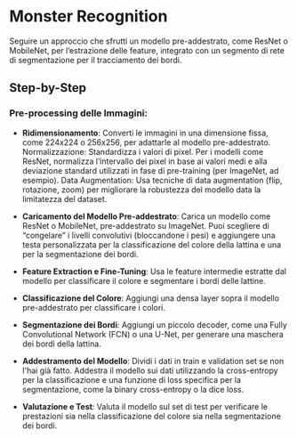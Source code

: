 # Monster Recognition
Seguire un approccio che sfrutti un modello pre-addestrato, come ResNet o MobileNet, per l’estrazione delle feature, integrato con un segmento di rete di segmentazione per il tracciamento dei bordi.

## Step-by-Step

### Pre-processing delle Immagini:

- **Ridimensionamento**: Converti le immagini in una dimensione fissa, come 224x224 o 256x256, per adattarle al modello pre-addestrato.
Normalizzazione: Standardizza i valori di pixel. Per i modelli come ResNet, normalizza l’intervallo dei pixel in base ai valori medi e alla deviazione standard utilizzati in fase di pre-training (per ImageNet, ad esempio).
Data Augmentation: Usa tecniche di data augmentation (flip, rotazione, zoom) per migliorare la robustezza del modello data la limitatezza del dataset.

- **Caricamento del Modello Pre-addestrato**: Carica un modello come ResNet o MobileNet, pre-addestrato su ImageNet. Puoi scegliere di “congelare” i livelli convolutivi (bloccandone i pesi) e aggiungere una testa personalizzata per la classificazione del colore della lattina e una per la segmentazione dei bordi.

- **Feature Extraction e Fine-Tuning**: Usa le feature intermedie estratte dal modello per classificare il colore e segmentare i bordi delle lattine.
- **Classificazione del Colore**: Aggiungi una densa layer sopra il modello pre-addestrato per classificare i colori.
- **Segmentazione dei Bordi**: Aggiungi un piccolo decoder, come una Fully Convolutional Network (FCN) o una U-Net, per generare una maschera dei bordi della lattina.
- **Addestramento del Modello**: Dividi i dati in train e validation set se non l'hai già fatto.
Addestra il modello sui dati utilizzando la cross-entropy per la classificazione e una funzione di loss specifica per la segmentazione, come la binary cross-entropy o la dice loss.
- **Valutazione e Test**: Valuta il modello sul set di test per verificare le prestazioni sia nella classificazione del colore sia nella segmentazione dei bordi.
